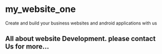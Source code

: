 # my_website_one
 Create and build your business websites and android applications with us
 ## All about website Development. please contact Us for more...
